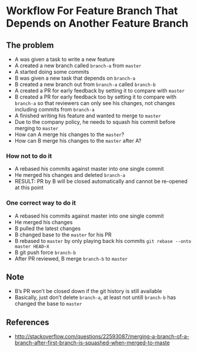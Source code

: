 # Workflow For Feature Branch That Depends on Another Feature Branch

## The problem
* A was given a task to write a new feature
* A created a new branch called `branch-a` from `master`
* A started doing some commits
* B was given a new task that depends on `branch-a`
* B created a new branch out from `branch-a` called `branch-b`
* A created a PR for early feedback by setting it to compare with
  `master`
* B created a PR for early feedback too by setting it to compare with
  `branch-a` so that reviewers can only see his changes, not changes
including commits from `branch-a`
* A finished writing his feature and wanted to merge to `master`
* Due to the company policy, he needs to squash his commit before
  merging to `master`
* How can A merge his changes to the `master`?
* How can B merge his changes to the `master` after A?

### How not to do it

* A rebased his commits against master into one single commit
* He merged his changes and deleted `branch-a`
* RESULT: PR by B will be closed automatically and cannot be re-opened
  at this point

### One correct way to do it

* A rebased his commits against master into one single commit
* He merged his changes
* B pulled the latest changes
* B changed base to the `master` for his PR
* B rebased to `master` by only playing back his  commits `git rebase
  --onto master HEAD~X`
* B git push force `branch-b`
* After PR reviewed, B merge `branch-b` to `master`

## Note
* B’s PR won’t be closed down if the git history is still available
* Basically, just don’t delete `branch-a`, at least not untill
  `branch-b` has changed the base to `master`

## References

* http://stackoverflow.com/questions/22593087/merging-a-branch-of-a-branch-after-first-branch-is-squashed-when-merged-to-maste
